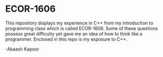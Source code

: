 # ECOR-1606

This repository displays my experience in C++ from my introduction to 
programming class which is called ECOR-1606. Some of these questions possess
great difficulty yet gave me an idea of how to think like a programmer. 
Enclosed in this repo is my exposure to C++. 

-Akaash Kapoor
 
